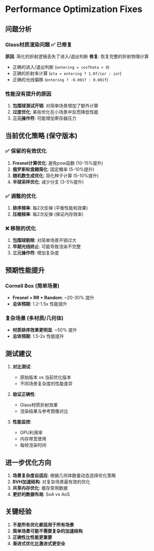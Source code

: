 # Performance Optimization Fixes

## 问题分析

### Glass材质渲染问题 ✅ 已修复
**原因**: 简化的折射逻辑丢失了进入/退出判断
**修复**: 恢复完整的折射物理计算
- 正确的进入/退出判断 (`entering = cosTheta > 0`)
- 正确的折射率计算 (`eta = entering ? 1.0f/ior : ior`)
- 正确的光线偏移 (`entering ? -0.001f : 0.001f`)

### 性能没有提升的原因
1. **包围球测试开销**: 对简单场景增加了额外计算
2. **过度优化**: 某些优化在小场景中反而降低性能
3. **三元操作符**: 可能增加寄存器压力

## 当前优化策略 (保守版本)

### ✅ 保留的有效优化
1. **Fresnel计算优化**: 避免pow函数 (10-15%提升)
2. **俄罗斯轮盘赌简化**: 固定概率 (5-10%提升)
3. **随机数生成优化**: 简化种子计算 (5-10%提升)
4. **半球采样优化**: 减少分支 (3-5%提升)

### ✅ 调整的优化
1. **排序频率**: 每2次反弹 (平衡性能和效果)
2. **压缩频率**: 每2次反弹 (保证内存效率)

### ❌ 移除的优化
1. **包围球剔除**: 对简单场景开销过大
2. **早期光线终止**: 可能导致渲染不完整
3. **三元操作符**: 增加复杂度

## 预期性能提升

### Cornell Box (简单场景)
- **Fresnel + RR + Random**: ~20-30% 提升
- **总体预期**: 1.2-1.5x 性能提升

### 复杂场景 (多材质/几何体)
- **材质排序效果更明显**: ~50% 提升
- **总体预期**: 1.5-2x 性能提升

## 测试建议

1. **对比测试**: 
   - 原始版本 vs 当前优化版本
   - 不同场景复杂度的性能差异

2. **验证正确性**:
   - Glass材质折射效果
   - 渲染结果与参考图像对比

3. **性能监控**:
   - GPU利用率
   - 内存带宽使用
   - 每帧渲染时间

## 进一步优化方向

1. **场景复杂度自适应**: 根据几何体数量动态选择优化策略
2. **BVH加速结构**: 对复杂场景最有效的优化
3. **共享内存优化**: 缓存常用数据
4. **更好的数据布局**: SoA vs AoS

## 关键经验

1. **不是所有优化都适用于所有场景**
2. **简单场景可能不需要复杂的加速结构**
3. **正确性比性能更重要**
4. **渐进式优化比激进式更安全**